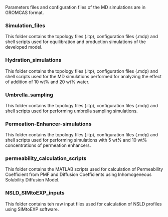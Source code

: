 Parameters files and configuration files of the MD simulations are in GROMCAS format. 
### Simulation_files
This folder contains the topology files (.itp), configuration files (.mdp) and shell scripts used for equilibration and production simulations of the developed model.
### Hydration_simulations
This folder contains the topology files (.itp), configuration files (.mdp) and shell scripts used for the MD simulations performed for analyzing the effect of addition of 10 wt% and 20 wt% water.
### Umbrella_sampling
This folder contains the topology files (.itp), configuration files (.mdp) and shell scripts used for performing umbrella sampling simulations.
### Permeation-Enhancer-simulations
This folder contains the topology files (.itp), configuration files (.mdp) and shell scripts used for performing simulations with 5 wt% and 10 wt% concentrations of permeation enhancers.
### permeability_calculation_scripts
This folder contains the MATLAB scripts used for calculation of Permeability Coefficient from PMF and Diffusion Coefficients using Inhomogeneous Solubility Diffusion Model.
### NSLD_SIMtoEXP_inputs
This folder contains teh raw input files used for calculation of NSLD profiles using SIMtoEXP software.
